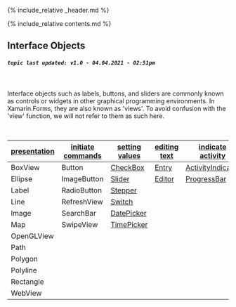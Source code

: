 {% include_relative _header.md %}

{% include_relative contents.md %}

Interface Objects
------
##### `topic last updated: v1.0 - 04.04.2021 - 02:51pm`
<br /> 

Interface objects such as labels, buttons, and sliders are commonly known as controls or widgets in other graphical programming environments. In Xamarin.Forms, they are also known as 'views'. To avoid confusion with the 'view' function, we will not refer to them as such here.

<br /> 

| [presentation](views-io-present.md) | [initiate commands](views-io-initiate.md) | [setting values](views-io-setting.md) | [editing text](views-io-edit.md) | [indicate activity](views-io-indicate.md) | [display collections](views-io-display.md) |
|--------------|-------------------|----------------|--------------|-------------------|---------------------|
| BoxView      | Button            | [CheckBox](interface/setting/CheckBox.md)       | [Entry](interface/edit/entry.md)        | [ActivityIndicator](interface/indicate/activityindicator.md) | [CarouselView](interface/display/carouselview.md)|
| Ellipse      | ImageButton       | [Slider](interface/setting/Slider.md)         | [Editor](interface/edit/editor.md)       | [ProgressBar](interface/indicate/activityindicator.md)       | [CollectionView](interface/display/CollectionView.md)|
| Label        | RadioButton       | [Stepper](interface/setting/Stepper.md)        |              |                   | [IndicatorView](interface/display/IndicatorView.md)|
| Line         | RefreshView       | [Switch](interface/setting/Switch.md)         |              |                   | [ListView](interface/display/ListView.md)|
| Image        | SearchBar         | [DatePicker](interface/setting/DatePicker.md)     |              |                   | [Picker](interface/display/Picker.md)|
| Map          | SwipeView         | [TimePicker](interface/setting/TimePicker.md)     |              |                   | [TableView](interface/display/TableView.md)|
| OpenGLView   |                   |                |              |                   |                     |
| Path         |                   |                |              |                   |                     |
| Polygon      |                   |                |              |                   |                     |
| Polyline     |                   |                |              |                   |                     |
| Rectangle    |                   |                |              |                   |                     |
| WebView      |                   |                |              |                   |                     |

